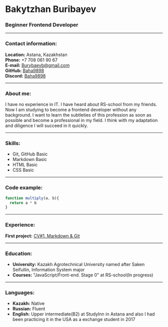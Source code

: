 # **Bakytzhan Buribayev**
### **Beginner Frontend Developer**

---

### **Contact information:**

**Location:** Astana, Kazakhstan<br>
**Phone:** +7 708 061 90 67<br>
**E-mail:** [Burybaevb@gmail.com](https://mail.google.com/mail/u/0/#inbox)<br>
**GitHub:** [Baha9898](https://github.com/Baha9898)<br>
**Discord:** [Baha9898](https://discord.com/channels/@me)<br>

---

### **About me:**

I have no experience in IT. I have heard about RS-school from my friends. Now I am studying to become a frontend developer without any background. I want to learn the subtleties of this profession as soon as possible and become a professional in my field. I think with my adaptation and diligence I will succeed in it quickly.

---

### **Skills:**

- Git, GitHub Basic
- Markdown Basic
- HTML Basic
- CSS Basic

---

### **Code example:**

```javascript
function multiply(a, b){
  return a * b
}
```

---

### **Experience:** 

**First project:** [CV#1. Markdown & Git](https://github.com/Baha9898/rsschool-cv/blob/gh-pages/cv.md)

---

### **Education:**

- **University:** Kazakh Agrotechnical University named after Saken Seifullin, Information System major<br>
- **Courses:** "JavaScript/Front-end. Stage 0" at RS-school(In progress)<br>

---

### **Languages:**


- **Kazakh:** Native<br>
- **Russian:** Fluent<br>
- **English:** Upper intermediate(B2) at StudyInn in Astana and also I had been practicing it in the USA as a exchange student in 2017<br>